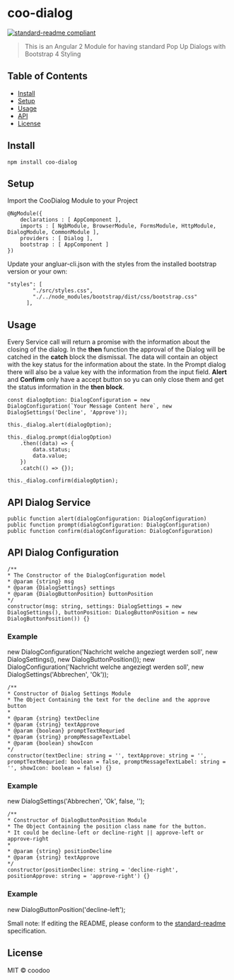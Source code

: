 # coo-dialog

[![standard-readme compliant](https://img.shields.io/badge/standard--readme-OK-green.svg?style=flat-square)](https://github.com/RichardLitt/standard-readme)

> This is an Angular 2 Module for having standard Pop Up Dialogs with Bootstrap 4 Styling

## Table of Contents

- [Install](#install)
- [Setup](#Setup)
- [Usage](#usage)
- [API](#api)
- [License](#license)

## Install

```
npm install coo-dialog
```

## Setup

Import the CooDialog Module to your Project
```
@NgModule({
    declarations : [ AppComponent ],
    imports : [ NgbModule, BrowserModule, FormsModule, HttpModule, DialogModule, CommonModule ],
    providers : [ Dialog ],
    bootstrap : [ AppComponent ]
})
```

Update your angluar-cli.json with the styles from the installed bootstrap version or your own:

```
"styles": [
        "./src/styles.css",
        "./../node_modules/bootstrap/dist/css/bootstrap.css"
      ],
```

## Usage

Every Service call will return a promise with the information about the closing of the dialog.
In the **then** function the approval of the Dialog will be catched in the **catch** block the dismissal.
The data will contain an object with the key status for the information about the state.
In the Prompt dialog there will also be a value key with the information from the input field. 
**Alert** and **Confirm** only have a accept button so yu can only close them and get the status information in the 
**then block**.
```
const dialogOption: DialogConfiguration = new DialogConfiguration(`Your Message Content here`, new DialogSettings('Decline', 'Approve'));

this._dialog.alert(dialogOption);

this._dialog.prompt(dialogOption)
    .then((data) => {
        data.status;
        data.value;
    })
    .catch(() => {});

this._dialog.confirm(dialogOption);
```

## API Dialog Service
```
public function alert(dialogConfiguration: DialogConfiguration)
public function prompt(dialogConfiguration: DialogConfiguration)
public function confirm(dialogConfiguration: DialogConfiguration)
```
## API Dialog Configuration
```
/**
* The Constructor of the DialogConfiguration model
* @param {string} msg
* @param {DialogSettings} settings
* @param {DialogButtonPosition} buttonPosition
*/
constructor(msg: string, settings: DialogSettings = new DialogSettings(), buttonPosition: DialogButtonPosition = new DialogButtonPosition()) {}
```

### Example 
new DialogConfiguration('Nachricht welche angeziegt werden soll', new DialogSettings(), new DialogButtonPosition());
new DialogConfiguration('Nachricht welche angeziegt werden soll', new DialogSettings('Abbrechen', 'Ok'));

```
/**
* Constructor of Dialog Settings Module
* The Object Containing the text for the decline and the approve button
*
* @param {string} textDecline
* @param {string} textApprove
* @param {boolean} promptTextRequried
* @param {string} prompMessageTextLabel
* @param {boolean} showIcon
*/
constructor(textDecline: string = '', textApprove: string = '', promptTextRequried: boolean = false, promptMessageTextLabel: string = '', showIcon: boolean = false) {}
```

### Example 
new DialogSettings('Abbrechen', 'Ok', false, '');

```
/**
* Constructor of DialogButtonPosition Module
* The Object Containing the position class name for the button.
* It could be decline-left or decline-right || approve-left or approve-right
*
* @param {string} positionDecline
* @param {string} textApprove
*/
constructor(positionDecline: string = 'decline-right', positionApprove: string = 'approve-right') {}
```
### Example
new DialogButtonPosition('decline-left');

Small note: If editing the README, please conform to the [standard-readme](https://github.com/RichardLitt/standard-readme) specification.

## License

MIT © coodoo
